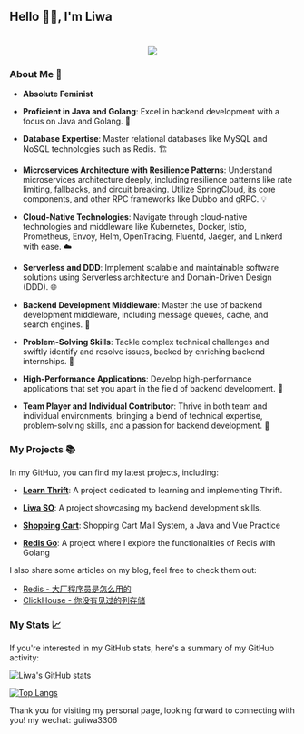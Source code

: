 
  
## Hello 🙋‍♀️, I'm Liwa

<h1 align="center">
  <a href="https://sunguoqi.com/">
    <img src="https://readme-typing-svg.herokuapp.com/?lines=console.log(%22Hello%2C%20World!%22);Have a nice day!&center=true&size=27">
  </a>
</h1>


### About Me 👻

- **Absolute Feminist**
  
- **Proficient in Java and Golang**: Excel in backend development with a focus on Java and Golang. 🚀

- **Database Expertise**: Master relational databases like MySQL and NoSQL technologies such as Redis. 🏗️

- **Microservices Architecture with Resilience Patterns**: Understand microservices architecture deeply, including resilience patterns like rate limiting, fallbacks, and circuit breaking. Utilize SpringCloud, its core components, and other RPC frameworks like Dubbo and gRPC. 💡

- **Cloud-Native Technologies**: Navigate through cloud-native technologies and middleware like Kubernetes, Docker, Istio, Prometheus, Envoy, Helm, OpenTracing, Fluentd, Jaeger, and Linkerd with ease. ☁️

- **Serverless and DDD**: Implement scalable and maintainable software solutions using Serverless architecture and Domain-Driven Design (DDD). 🌐

- **Backend Development Middleware**: Master the use of backend development middleware, including message queues, cache, and search engines. 🎯

- **Problem-Solving Skills**: Tackle complex technical challenges and swiftly identify and resolve issues, backed by enriching backend internships. 🧠

- **High-Performance Applications**: Develop high-performance applications that set you apart in the field of backend development. 🌟

- **Team Player and Individual Contributor**: Thrive in both team and individual environments, bringing a blend of technical expertise, problem-solving skills, and a passion for backend development. 🎉







### My Projects 📚

In my GitHub, you can find my latest projects, including:

- **[Learn Thrift](https://github.com/liwagu/learn-thrift)**: A project dedicated to learning and implementing Thrift.

- **[Liwa SO](https://github.com/liwagu/liwa-so)**: A project showcasing my backend development skills.

- **[Shopping Cart](https://github.com/liwagu/ShoppingCart)**: Shopping Cart Mall System, a Java and Vue Practice

- **[Redis Go](https://github.com/liwagu/redis-go)**: A project where I explore the functionalities of Redis with Golang

I also share some articles on my blog, feel free to check them out:

- [Redis - 大厂程序员是怎么用的](https://juejin.cn/post/7200376545243807802)
- [ClickHouse - 你没有见过的列存储](https://juejin.cn/post/7200689071260680249)


### My Stats 📈

If you're interested in my GitHub stats, here's a summary of my GitHub activity:

![Liwa's GitHub stats](https://github-readme-stats.vercel.app/api?username=liwagu&show_icons=true&theme=radical)

[![Top Langs](https://github-readme-stats.vercel.app/api/top-langs/?username=liwagu&layout=compact)](https://github.com/liwagu/github-readme-stats)


Thank you for visiting my personal page, looking forward to connecting with you! my wechat: guliwa3306

